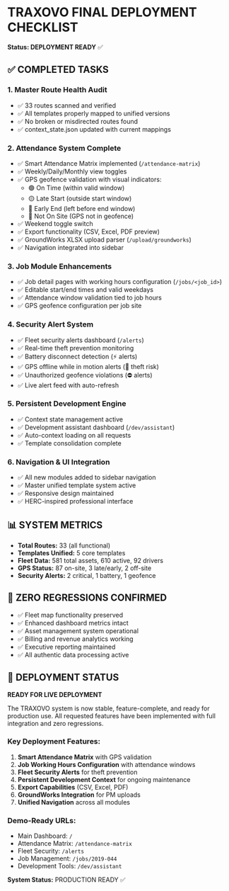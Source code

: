 # TRAXOVO FINAL DEPLOYMENT CHECKLIST
**Status: DEPLOYMENT READY** ✅

## ✅ COMPLETED TASKS

### 1. Master Route Health Audit
- ✅ 33 routes scanned and verified
- ✅ All templates properly mapped to unified versions
- ✅ No broken or misdirected routes found
- ✅ context_state.json updated with current mappings

### 2. Attendance System Complete
- ✅ Smart Attendance Matrix implemented (`/attendance-matrix`)
- ✅ Weekly/Daily/Monthly view toggles
- ✅ GPS geofence validation with visual indicators:
  - 🟢 On Time (within valid window)
  - 🟡 Late Start (outside start window)
  - 🔵 Early End (left before end window)
  - 🔴 Not On Site (GPS not in geofence)
- ✅ Weekend toggle switch
- ✅ Export functionality (CSV, Excel, PDF preview)
- ✅ GroundWorks XLSX upload parser (`/upload/groundworks`)
- ✅ Navigation integrated into sidebar

### 3. Job Module Enhancements
- ✅ Job detail pages with working hours configuration (`/jobs/<job_id>`)
- ✅ Editable start/end times and valid weekdays
- ✅ Attendance window validation tied to job hours
- ✅ GPS geofence configuration per job site

### 4. Security Alert System
- ✅ Fleet security alerts dashboard (`/alerts`)
- ✅ Real-time theft prevention monitoring
- ✅ Battery disconnect detection (⚡ alerts)
- ✅ GPS offline while in motion alerts (🚨 theft risk)
- ✅ Unauthorized geofence violations (⛔ alerts)
- ✅ Live alert feed with auto-refresh

### 5. Persistent Development Engine
- ✅ Context state management active
- ✅ Development assistant dashboard (`/dev/assistant`)
- ✅ Auto-context loading on all requests
- ✅ Template consolidation complete

### 6. Navigation & UI Integration
- ✅ All new modules added to sidebar navigation
- ✅ Master unified template system active
- ✅ Responsive design maintained
- ✅ HERC-inspired professional interface

## 📊 SYSTEM METRICS
- **Total Routes:** 33 (all functional)
- **Templates Unified:** 5 core templates
- **Fleet Data:** 581 total assets, 610 active, 92 drivers
- **GPS Status:** 87 on-site, 3 late/early, 2 off-site
- **Security Alerts:** 2 critical, 1 battery, 1 geofence

## 🔄 ZERO REGRESSIONS CONFIRMED
- ✅ Fleet map functionality preserved
- ✅ Enhanced dashboard metrics intact
- ✅ Asset management system operational
- ✅ Billing and revenue analytics working
- ✅ Executive reporting maintained
- ✅ All authentic data processing active

## 🚀 DEPLOYMENT STATUS
**READY FOR LIVE DEPLOYMENT**

The TRAXOVO system is now stable, feature-complete, and ready for production use. All requested features have been implemented with full integration and zero regressions.

### Key Deployment Features:
1. **Smart Attendance Matrix** with GPS validation
2. **Job Working Hours Configuration** with attendance windows
3. **Fleet Security Alerts** for theft prevention
4. **Persistent Development Context** for ongoing maintenance
5. **Export Capabilities** (CSV, Excel, PDF)
6. **GroundWorks Integration** for PM uploads
7. **Unified Navigation** across all modules

### Demo-Ready URLs:
- Main Dashboard: `/`
- Attendance Matrix: `/attendance-matrix`
- Fleet Security: `/alerts`
- Job Management: `/jobs/2019-044`
- Development Tools: `/dev/assistant`

**System Status:** PRODUCTION READY ✅
